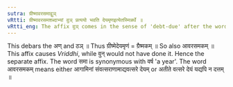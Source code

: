 ```yaml
---
sutra: ग्रीष्मावरसमाद्वुञ्
vRtti: ग्रीष्मावरसमशब्दाभ्यां वुञ् प्रत्ययो भवति देयमृणइत्येतस्मिन्नर्थे ॥
vRtti_eng: The affix वुञ् comes in the sense of 'debt-due' after the words '_grishma_' and '_avarasama_'.
---
```

This debars the अण् and ठञ् ॥ Thus ग्रीष्मेदेयमृणं = ग्रैष्मकम् ॥ So also आवरसमकम् ॥ This affix causes _Vriddhi_, while वुन् would not have done it. Hence the separate affix. The word समा is synonymous with वर्ष 'a year'. The word आवरसमकम् means either आगामिनां संवत्सराणामाद्यवत्सरे देयम् or अतीते वत्सरे देयं यद्यपि न दत्तम् ॥
